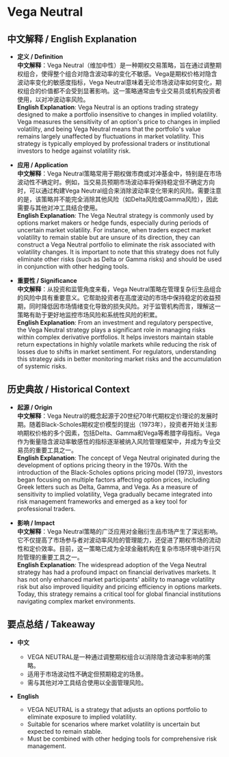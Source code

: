 # Vega Neutral

## 中文解释 / English Explanation

* **定义 / Definition**  
  **中文解释**：Vega Neutral（维加中性）是一种期权交易策略，旨在通过调整期权组合，使得整个组合对隐含波动率的变化不敏感。Vega是期权价格对隐含波动率变化的敏感度指标，Vega Neutral意味着无论市场波动率如何变化，期权组合的价值都不会受到显著影响。这一策略通常由专业交易员或机构投资者使用，以对冲波动率风险。  
  **English Explanation**: Vega Neutral is an options trading strategy designed to make a portfolio insensitive to changes in implied volatility. Vega measures the sensitivity of an option's price to changes in implied volatility, and being Vega Neutral means that the portfolio's value remains largely unaffected by fluctuations in market volatility. This strategy is typically employed by professional traders or institutional investors to hedge against volatility risk.

* **应用 / Application**  
  **中文解释**：Vega Neutral策略常用于期权做市商或对冲基金中，特别是在市场波动性不确定时。例如，当交易员预期市场波动率将保持稳定但不确定方向时，可以通过构建Vega Neutral组合来消除波动率变化带来的风险。需要注意的是，该策略并不能完全消除其他风险（如Delta风险或Gamma风险），因此需要与其他对冲工具结合使用。  
  **English Explanation**: The Vega Neutral strategy is commonly used by options market makers or hedge funds, especially during periods of uncertain market volatility. For instance, when traders expect market volatility to remain stable but are unsure of its direction, they can construct a Vega Neutral portfolio to eliminate the risk associated with volatility changes. It is important to note that this strategy does not fully eliminate other risks (such as Delta or Gamma risks) and should be used in conjunction with other hedging tools.

* **重要性 / Significance**  
  **中文解释**：从投资和监管角度来看，Vega Neutral策略在管理复杂衍生品组合的风险中具有重要意义。它帮助投资者在高度波动的市场中保持稳定的收益预期，同时降低因市场情绪变化导致的损失风险。对于监管机构而言，理解这一策略有助于更好地监控市场风险和系统性风险的积累。  
  **English Explanation**: From an investment and regulatory perspective, the Vega Neutral strategy plays a significant role in managing risks within complex derivative portfolios. It helps investors maintain stable return expectations in highly volatile markets while reducing the risk of losses due to shifts in market sentiment. For regulators, understanding this strategy aids in better monitoring market risks and the accumulation of systemic risks.

## 历史典故 / Historical Context

* **起源 / Origin**  
  **中文解释**：Vega Neutral的概念起源于20世纪70年代期权定价理论的发展时期。随着Black-Scholes期权定价模型的提出（1973年），投资者开始关注影响期权价格的多个因素，包括Delta、Gamma和Vega等希腊字母指标。Vega作为衡量隐含波动率敏感性的指标逐渐被纳入风险管理框架中，并成为专业交易员的重要工具之一。  
  **English Explanation**: The concept of Vega Neutral originated during the development of options pricing theory in the 1970s. With the introduction of the Black-Scholes options pricing model (1973), investors began focusing on multiple factors affecting option prices, including Greek letters such as Delta, Gamma, and Vega. As a measure of sensitivity to implied volatility, Vega gradually became integrated into risk management frameworks and emerged as a key tool for professional traders.

* **影响 / Impact**  
  **中文解释**：Vega Neutral策略的广泛应用对金融衍生品市场产生了深远影响。它不仅提高了市场参与者对波动率风险的管理能力，还促进了期权市场的流动性和定价效率。目前，这一策略已成为全球金融机构在复杂市场环境中进行风险管理的重要工具之一。  
  **English Explanation**: The widespread adoption of the Vega Neutral strategy has had a profound impact on financial derivatives markets. It has not only enhanced market participants' ability to manage volatility risk but also improved liquidity and pricing efficiency in options markets. Today, this strategy remains a critical tool for global financial institutions navigating complex market environments.

## 要点总结 / Takeaway

* **中文**  
  - VEGA NEUTRAL是一种通过调整期权组合以消除隐含波动率影响的策略。
  - 适用于市场波动性不确定但预期稳定的场景。
  - 需与其他对冲工具结合使用以全面管理风险。

* **English**  
  - VEGA NEUTRAL is a strategy that adjusts an options portfolio to eliminate exposure to implied volatility.
  - Suitable for scenarios where market volatility is uncertain but expected to remain stable.
  - Must be combined with other hedging tools for comprehensive risk management.